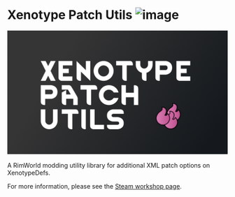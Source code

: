 # Xenotype Patch Utils  ![image](https://img.shields.io/endpoint.svg?url=https%3A%2F%2Fshieldsio-steam-workshop.jross.me%2F3474856773)

![image](About/Preview.png)

A RimWorld modding utility library for additional XML patch options on XenotypeDefs.

For more information, please see the [Steam workshop page](https://steamcommunity.com/sharedfiles/filedetails/?id=3474856773).
